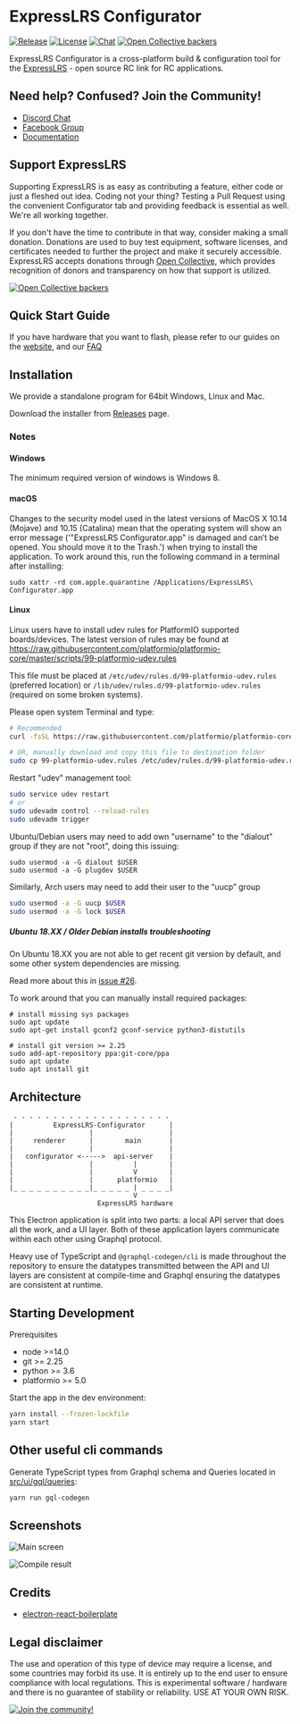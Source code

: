 # ExpressLRS Configurator

[![Release](https://img.shields.io/github/v/release/ExpressLRS/ExpressLRS-Configurator?include_prereleases)](https://github.com/ExpressLRS/ExpressLRS-Configurator/releases)
[![License](https://img.shields.io/github/license/ExpressLRS/ExpressLRS-Configurator)](https://github.com/ExpressLRS/ExpressLRS-Configurator/blob/master/LICENSE)
[![Chat](https://img.shields.io/discord/596350022191415318)](http://discord.gg/dS6ReFY)
[![Open Collective backers](https://img.shields.io/opencollective/backers/expresslrs?label=Open%20Collective%20backers)](https://opencollective.com/expresslrs)

ExpressLRS Configurator is a cross-platform build & configuration tool for the
[ExpressLRS](https://github.com/ExpressLRS/ExpressLRS) - open source RC link for RC applications.

## Need help? Confused? Join the Community!

- [Discord Chat](https://discord.gg/dS6ReFY)
- [Facebook Group](https://www.facebook.com/groups/636441730280366)
- [Documentation](https://www.expresslrs.org/)

## Support ExpressLRS

Supporting ExpressLRS is as easy as contributing a feature, either code or just a fleshed out idea. Coding not your thing? Testing a Pull Request using the convenient Configurator tab and providing feedback is essential as well. We're all working together.

If you don't have the time to contribute in that way, consider making a small donation. Donations are used to buy test equipment, software licenses, and certificates needed to further the project and make it securely accessible. ExpressLRS accepts donations through [Open Collective](https://opencollective.com/expresslrs), which provides recognition of donors and transparency on how that support is utilized.

[![Open Collective backers](https://img.shields.io/opencollective/backers/expresslrs?label=Open%20Collective%20backers)](https://opencollective.com/expresslrs)

## Quick Start Guide
If you have hardware that you want to flash, please refer to our guides on the [website](https://www.expresslrs.org/), and our [FAQ](https://www.expresslrs.org/faq/)

## Installation

We provide a standalone program for 64bit Windows, Linux and Mac.

Download the installer from [Releases](https://github.com/ExpressLRS/ExpressLRS-Configurator/releases) page.

### Notes

#### Windows

The minimum required version of windows is Windows 8.

#### macOS

Changes to the security model used in the latest versions of MacOS X 10.14 (Mojave) and 10.15 (Catalina)
mean that the operating system will show an error message ('"ExpressLRS Configurator.app" is damaged and can’t be
opened. You should move it to the Trash.') when trying to install the application. To work around this, run the
following command in a terminal after installing:

```
sudo xattr -rd com.apple.quarantine /Applications/ExpressLRS\ Configurator.app
```

#### Linux

Linux users have to install udev rules for PlatformIO supported boards/devices. The latest version of rules may be found
at https://raw.githubusercontent.com/platformio/platformio-core/master/scripts/99-platformio-udev.rules

This file must be placed at `/etc/udev/rules.d/99-platformio-udev.rules` (preferred location) or
`/lib/udev/rules.d/99-platformio-udev.rules` (required on some broken systems).

Please open system Terminal and type:

```bash
# Recommended
curl -fsSL https://raw.githubusercontent.com/platformio/platformio-core/master/scripts/99-platformio-udev.rules | sudo tee /etc/udev/rules.d/99-platformio-udev.rules

# OR, manually download and copy this file to destination folder
sudo cp 99-platformio-udev.rules /etc/udev/rules.d/99-platformio-udev.rules
```

Restart "udev" management tool:

```bash
sudo service udev restart
# or
sudo udevadm control --reload-rules
sudo udevadm trigger
```

Ubuntu/Debian users may need to add own "username" to the "dialout" group if they are not "root", doing this issuing:

```
sudo usermod -a -G dialout $USER
sudo usermod -a -G plugdev $USER
```

Similarly, Arch users may need to add their user to the “uucp” group

```bash
sudo usermod -a -G uucp $USER
sudo usermod -a -G lock $USER
```

##### Ubuntu 18.XX / Older Debian installs troubleshooting

On Ubuntu 18.XX you are not able to get recent git version by default, and some other system dependencies are missing.

Read more about this in [issue #26](https://github.com/ExpressLRS/ExpressLRS-Configurator/issues/26).

To work around that you can manually install required packages:

```
# install missing sys packages
sudo apt update
sudo apt-get install gconf2 gconf-service python3-distutils

# install git version >= 2.25
sudo add-apt-repository ppa:git-core/ppa
sudo apt update
sudo apt install git
```

## Architecture

```
 - - - - - - - - - - - - - - - - - - - -
|          ExpressLRS-Configurator      |
|                   |                   |
|     renderer      |        main       |
|                   |                   |
|   configurator <----->  api-server    |
|                   |          |        |
|                   |          V        |
|                   |      platformio   |
|_ _ _ _ _ _ _ _ _ _|_ _ _ _ _ | _ _ _ _|
                               V
                      ExpressLRS hardware
```

This Electron application is split into two parts: a local API server that does all the work, and a UI layer. Both of
these application layers communicate within each other using Graphql protocol.

Heavy use of TypeScript and `@graphql-codegen/cli` is made throughout the repository to ensure the datatypes transmitted
between the API and UI layers are consistent at compile-time and Graphql ensuring the datatypes are consistent at
runtime.

## Starting Development

Prerequisites

- node >=14.0
- git >= 2.25
- python >= 3.6
- platformio >= 5.0

Start the app in the dev environment:

```bash
yarn install --frozen-lockfile
yarn start
```

## Other useful cli commands

Generate TypeScript types from Graphql schema and Queries located in [src/ui/gql/queries](src/ui/gql/queries):

```bash
yarn run gql-codegen
```

## Screenshots

![Main screen](docs/readme/screenshots/main_screen.jpg)

![Compile result](docs/readme/screenshots/compile_result.jpg)

## Credits

- [electron-react-boilerplate](https://github.com/electron-react-boilerplate/electron-react-boilerplate)

## Legal disclaimer

The use and operation of this type of device may require a license, and some countries may forbid its use. It is
entirely up to the end user to ensure compliance with local regulations. This is experimental software / hardware and
there is no guarantee of stability or reliability. USE AT YOUR OWN RISK.

[![Join the community!](docs/readme/footer.png)](https://github.com/ExpressLRS/ExpressLRS/wiki#community)
